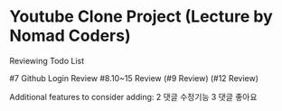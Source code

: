 # Youtube Clone Project (Lecture by Nomad Coders)

Reviewing Todo List

#7 Github Login Review
#8.10~15 Review
(#9 Review)
(#12 Review)

Additional features to consider adding:
2 댓글 수정기능
3 댓글 좋아요
